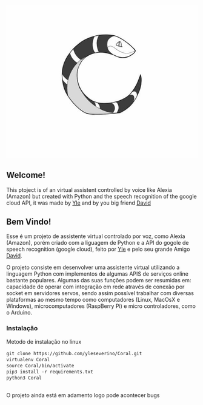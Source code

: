 ![image info](./pictures/logo_coral.jpeg)


## Welcome!

  This ptoject is of an virtual assistent controlled by voice like Alexia (Amazon) but created with Python and the speech recognition of the google cloud API, it was made by [Yle](https://www.linkedin.com/in/yle/) and by you big friend [David](https://www.facebook.com/dpalisneto)




## Bem Vindo!

  Esse é um projeto de assistente virtual controlado por voz, como Alexia (Amazon), porém criado com a liguagem de Python e a API do gogole de speech recognition (google cloud), feito por [Yle](https://www.linkedin.com/in/yle/) e pelo seu grande Amigo [David](https://www.facebook.com/dpalisneto).

  O projeto consiste em desenvolver uma assistente virtual utilizando a linguagem Python com implementos de algumas APIS de serviços online bastante populares. Algumas das suas funções podem ser resumidas em: capacidade de operar com integração em rede através de conexão por socket em servidores servos, sendo assim possível trabalhar com diversas plataformas ao mesmo tempo como computadores (Linux, MacOsX e Windows), microcomputadores (RaspBerry Pi) e micro controladores,
como o Arduino. 

### Instalação

Metodo de instalação no linux

```shell
git clone https://github.com/yleseverino/Coral.git
virtualenv Coral
source Coral/bin/activate
pip3 install -r requirements.txt
python3 Coral


```

O projeto ainda está em adamento logo pode acontecer bugs
